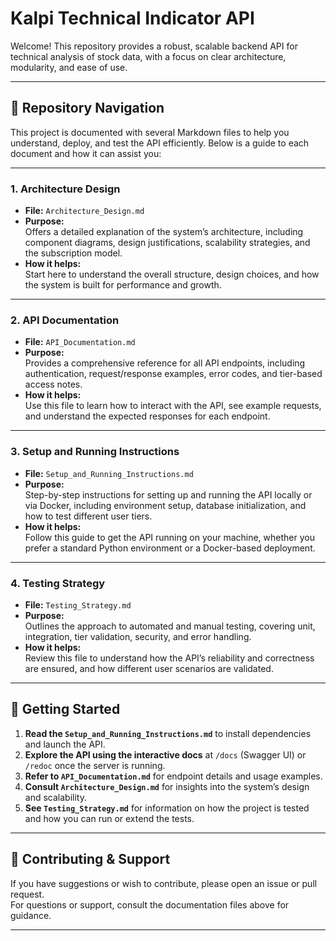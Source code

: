 # Kalpi Technical Indicator API

Welcome! This repository provides a robust, scalable backend API for technical analysis of stock data, with a focus on clear architecture, modularity, and ease of use.

---

## 📂 Repository Navigation

This project is documented with several Markdown files to help you understand, deploy, and test the API efficiently. Below is a guide to each document and how it can assist you:

---

### **1. Architecture Design**

- **File:** `Architecture_Design.md`
- **Purpose:**  
  Offers a detailed explanation of the system’s architecture, including component diagrams, design justifications, scalability strategies, and the subscription model.
- **How it helps:**  
  Start here to understand the overall structure, design choices, and how the system is built for performance and growth.

---

### **2. API Documentation**

- **File:** `API_Documentation.md`
- **Purpose:**  
  Provides a comprehensive reference for all API endpoints, including authentication, request/response examples, error codes, and tier-based access notes.
- **How it helps:**  
  Use this file to learn how to interact with the API, see example requests, and understand the expected responses for each endpoint.

---

### **3. Setup and Running Instructions**

- **File:** `Setup_and_Running_Instructions.md`
- **Purpose:**  
  Step-by-step instructions for setting up and running the API locally or via Docker, including environment setup, database initialization, and how to test different user tiers.
- **How it helps:**  
  Follow this guide to get the API running on your machine, whether you prefer a standard Python environment or a Docker-based deployment.

---

### **4. Testing Strategy**

- **File:** `Testing_Strategy.md`
- **Purpose:**  
  Outlines the approach to automated and manual testing, covering unit, integration, tier validation, security, and error handling.
- **How it helps:**  
  Review this file to understand how the API’s reliability and correctness are ensured, and how different user scenarios are validated.

---

## 🚦 Getting Started

1. **Read the `Setup_and_Running_Instructions.md`** to install dependencies and launch the API.
2. **Explore the API using the interactive docs** at `/docs` (Swagger UI) or `/redoc` once the server is running.
3. **Refer to `API_Documentation.md`** for endpoint details and usage examples.
4. **Consult `Architecture_Design.md`** for insights into the system’s design and scalability.
5. **See `Testing_Strategy.md`** for information on how the project is tested and how you can run or extend the tests.

---
## 🤝 Contributing & Support

If you have suggestions or wish to contribute, please open an issue or pull request.  
For questions or support, consult the documentation files above for guidance.

---
